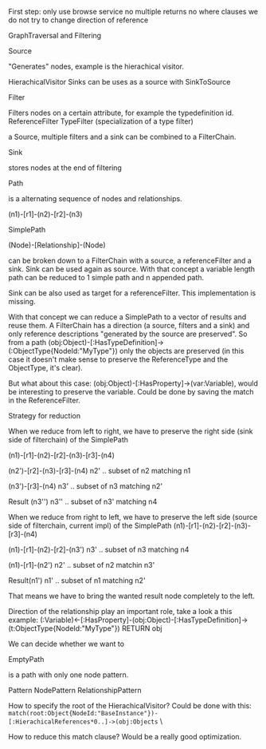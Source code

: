 First step:
only use browse service
no multiple returns
no where clauses
we do not try to change direction of reference

GraphTraversal and Filtering

Source

"Generates" nodes, example is the hierachical visitor.

HierachicalVisitor
Sinks can be uses as a source with SinkToSource

Filter

Filters nodes on a certain attribute, for example the typedefinition id.
ReferenceFilter
TypeFilter (specialization of a type filter)

a Source, multiple filters and a sink can be combined to a FilterChain.

Sink

stores nodes at the end of filtering

Path

is a alternating sequence of nodes and relationships.

(n1)-[r1]-(n2)-[r2]-(n3)

SimplePath

(Node)-[Relationship]-(Node)

can be broken down to a FilterChain with a source, a referenceFilter and a sink.
Sink can be used again as source. With that concept a variable length path can be reduced to 1 simple path and n appended path.

Sink can be also used as target for a referenceFilter. This implementation is missing.

With that concept we can reduce a SimplePath to a vector of results and reuse them.
A FilterChain has a direction (a source, filters and a sink) and only reference descriptions "generated by the source are preserved". So from a path (obj:Object)-[:HasTypeDefinition]->(:ObjectType{NodeId:"MyType"}) only the objects are preserved (in this case it doesn't make sense to preserve the ReferenceType and the ObjectType, it's clear).

But what about this case: (obj:Object)-[:HasProperty]->(var:Variable), would be interesting to preserve the variable. Could be done by saving the match in the ReferenceFilter.

Strategy for reduction

When we reduce from left to right, we have to preserve the right side (sink side of filterchain) of the SimplePath

(n1)-[r1]-(n2)-[r2]-(n3)-[r3]-(n4)

(n2')-[r2]-(n3)-[r3]-(n4)
n2' .. subset of n2 matching n1

(n3')-[r3]-(n4)
n3' .. subset of n3 matching n2'

Result (n3'')
n3'' .. subset of n3' matching n4

When we reduce from right to left, we have to preserve the left side (source side of filterchain, current impl) of the SimplePath
(n1)-[r1]-(n2)-[r2]-(n3)-[r3]-(n4)

(n1)-[r1]-(n2)-[r2]-(n3')
n3' .. subset of n3 matching n4

(n1)-[r1]-(n2')
n2' .. subset of n2 matchin n3'

Result(n1')
n1' .. subset of n1 matching n2'

That means we have to bring the wanted result node completely to the left.

Direction of the relationship play an important role, take a look a this example:
(:Variable)<-[:HasProperty]-(obj:Object)-[:HasTypeDefinition]->(t:ObjectType{NodeId:\"MyType\"}) RETURN obj

We can decide whether we want to


EmptyPath

is a path with only one node pattern.

Pattern
NodePattern
RelationshipPattern

How to specify the root of the HierachicalVisitor?
Could be done with this:
`match(root:Object{NodeId:"BaseInstance"})-[:HierachicalReferences*0..]->(obj:Objects` \

How to reduce this match clause? Would be a really good optimization.
